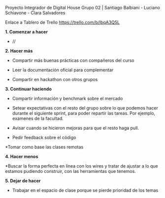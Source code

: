 Proyecto Integrador de Digital House
Grupo 02 | Santiago Balbiani - Luciano Schiavone - Clara Salvadores

Enlace a Tablero de Trello https://trello.com/b/lbqA3Q5L

__1. Comenzar a hacer__

* //

__2. Hacer más__

* Compartir más buenas prácticas con compañeros del curso

* Leer la documentación oficial para complementar

* Compartir en hackathon con otros grupos


__3. Continuar haciendo__

* Compartir información y benchmark sobre el mercado

* Setear expectativas con el resto del grupo sobre lo que podemos hacer durante el siguiente sprint, para poder repartir las tareas.
Por ejemplo, examenes de la facultad. 

* Avisar cuando se hicieron mejoras para que el resto haga pull.

* Pedir feedback sobre el código

*Tomar como base las clases remotas 


__4. Hacer menos__

*Buscar la forma perfecta en línea con los wires y tratar de ajustar a lo que estamos pudiendo construir, con las herramientas que tenemos.

__5. Dejar de hacer__

* Trabajar en el espacio de clase porque se pierde prioridad de los temas
